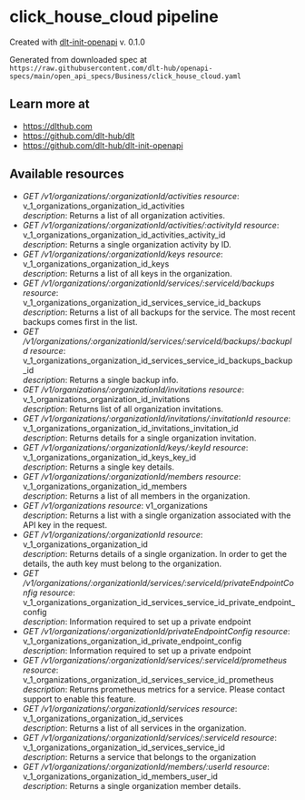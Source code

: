 # click_house_cloud pipeline

Created with [dlt-init-openapi](https://github.com/dlt-hub/dlt-init-openapi) v. 0.1.0

Generated from downloaded spec at `https://raw.githubusercontent.com/dlt-hub/openapi-specs/main/open_api_specs/Business/click_house_cloud.yaml`
## Learn more at

* https://dlthub.com
* https://github.com/dlt-hub/dlt
* https://github.com/dlt-hub/dlt-init-openapi


## Available resources
* _GET /v1/organizations/:organizationId/activities_ 
  *resource*: v_1_organizations_organization_id_activities  
  *description*: Returns a list of all organization activities.
* _GET /v1/organizations/:organizationId/activities/:activityId_ 
  *resource*: v_1_organizations_organization_id_activities_activity_id  
  *description*: Returns a single organization activity by ID.
* _GET /v1/organizations/:organizationId/keys_ 
  *resource*: v_1_organizations_organization_id_keys  
  *description*: Returns a list of all keys in the organization.
* _GET /v1/organizations/:organizationId/services/:serviceId/backups_ 
  *resource*: v_1_organizations_organization_id_services_service_id_backups  
  *description*: Returns a list of all backups for the service. The most recent backups comes first in the list.
* _GET /v1/organizations/:organizationId/services/:serviceId/backups/:backupId_ 
  *resource*: v_1_organizations_organization_id_services_service_id_backups_backup_id  
  *description*: Returns a single backup info.
* _GET /v1/organizations/:organizationId/invitations_ 
  *resource*: v_1_organizations_organization_id_invitations  
  *description*: Returns list of all organization invitations.
* _GET /v1/organizations/:organizationId/invitations/:invitationId_ 
  *resource*: v_1_organizations_organization_id_invitations_invitation_id  
  *description*: Returns details for a single organization invitation.
* _GET /v1/organizations/:organizationId/keys/:keyId_ 
  *resource*: v_1_organizations_organization_id_keys_key_id  
  *description*: Returns a single key details.
* _GET /v1/organizations/:organizationId/members_ 
  *resource*: v_1_organizations_organization_id_members  
  *description*: Returns a list of all members in the organization.
* _GET /v1/organizations_ 
  *resource*: v1_organizations  
  *description*: Returns a list with a single organization associated with the API key in the request.
* _GET /v1/organizations/:organizationId_ 
  *resource*: v_1_organizations_organization_id  
  *description*: Returns details of a single organization. In order to get the details, the auth key must belong to the organization.
* _GET /v1/organizations/:organizationId/services/:serviceId/privateEndpointConfig_ 
  *resource*: v_1_organizations_organization_id_services_service_id_private_endpoint_config  
  *description*: Information required to set up a private endpoint
* _GET /v1/organizations/:organizationId/privateEndpointConfig_ 
  *resource*: v_1_organizations_organization_id_private_endpoint_config  
  *description*: Information required to set up a private endpoint
* _GET /v1/organizations/:organizationId/services/:serviceId/prometheus_ 
  *resource*: v_1_organizations_organization_id_services_service_id_prometheus  
  *description*: Returns prometheus metrics for a service. Please contact support to enable this feature.
* _GET /v1/organizations/:organizationId/services_ 
  *resource*: v_1_organizations_organization_id_services  
  *description*: Returns a list of all services in the organization.
* _GET /v1/organizations/:organizationId/services/:serviceId_ 
  *resource*: v_1_organizations_organization_id_services_service_id  
  *description*: Returns a service that belongs to the organization
* _GET /v1/organizations/:organizationId/members/:userId_ 
  *resource*: v_1_organizations_organization_id_members_user_id  
  *description*: Returns a single organization member details.
